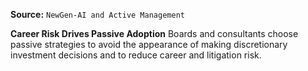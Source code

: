 **Source:** `NewGen-AI and Active Management`

**Career Risk Drives Passive Adoption**
Boards and consultants choose passive strategies to avoid the appearance of making discretionary investment decisions and to reduce career and litigation risk.
